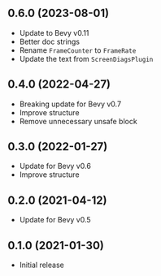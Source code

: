 ## 0.6.0 (2023-08-01)
* Update to Bevy v0.11
* Better doc strings
* Rename `FrameCounter` to `FrameRate`
* Update the text from `ScreenDiagsPlugin`

## 0.4.0 (2022-04-27)

* Breaking update for Bevy v0.7
* Improve structure
* Remove unnecessary unsafe block

## 0.3.0 (2022-01-27)

* Update for Bevy v0.6
* Improve structure

## 0.2.0 (2021-04-12)

* Update for Bevy v0.5

## 0.1.0 (2021-01-30)

* Initial release